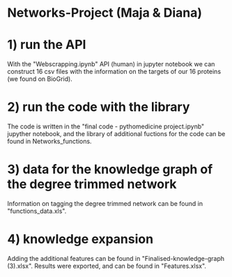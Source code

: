 # Networks-Project (Maja & Diana)
# 1) run the API
With the "Webscrapping.ipynb" API (human) in jupyter notebook we can construct 16 csv files with the information on the targets of our 16 proteins (we found on BioGrid).
# 2) run the code with the library
The code is written in the "final code - pythomedicine project.ipynb" jupyther notebook, and
the library of additional fuctions  for the code can be found in Networks_functions. 
# 3) data for the knowledge graph of the degree trimmed network
Information on tagging the degree trimmed network can be found in "functions_data.xls". 
# 4) knowledge expansion
Adding the additional features can be found in "Finalised-knowledge-graph (3).xlsx".
Results were exported, and can be found in "Features.xlsx".
